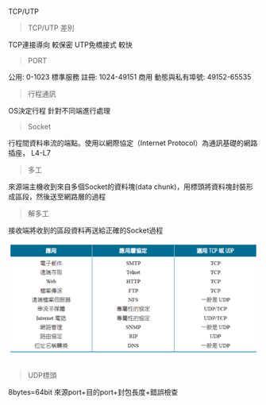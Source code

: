 TCP/UTP

>TCP/UTP 差別

TCP連接導向 較保密
UTP免橋接式 較快

>PORT

公用: 0-1023 標準服務
註冊: 1024-49151 商用
動態與私有埠號: 49152-65535

>行程通訊

OS決定行程 針對不同端進行處理

>Socket

行程間資料串流的端點。使用以網際協定（Internet Protocol）為通訊基礎的網路插座，
L4-L7

>多工

來源端主機收到來自多個Socket的資料塊(data chunk)，用標頭將資料塊封裝形成區段，然後送至網路層的過程

>解多工

接收端將收到的區段資料再送給正確的Socket過程



![image.png](https://raw.githubusercontent.com/Ash0645/image_remote/main/202401080302586.png)


>UDP標頭

8bytes=64bit
來源port+目的port+封包長度+錯誤檢查

>